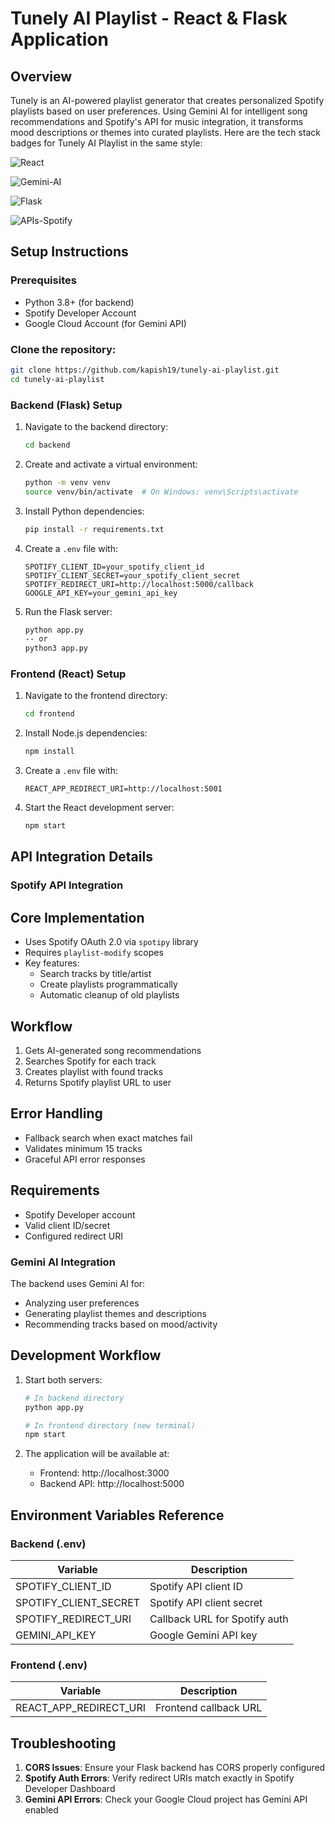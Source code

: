 # Tunely AI Playlist - React & Flask Application

## Overview
Tunely is an AI-powered playlist generator that creates personalized Spotify playlists based on user preferences. Using Gemini AI for intelligent song recommendations and Spotify's API for music integration, it transforms mood descriptions or themes into curated playlists. 
Here are the tech stack badges for Tunely AI Playlist in the same style:

![React](https://img.shields.io/badge/React-blueviolet)

![Gemini-AI](https://img.shields.io/badge/Gemini-AI-blue)

![Flask](https://img.shields.io/badge/Flask-orange)

![APIs-Spotify](https://img.shields.io/badge/APIs-Spotify-green)

## Setup Instructions

### Prerequisites

- Python 3.8+ (for backend)
- Spotify Developer Account
- Google Cloud Account (for Gemini API)

### Clone the repository:

``` bash
git clone https://github.com/kapish19/tunely-ai-playlist.git
cd tunely-ai-playlist 
```

### Backend (Flask) Setup

1. Navigate to the backend directory:
   ```bash
   cd backend
   ```

2. Create and activate a virtual environment:
   ```bash
   python -m venv venv
   source venv/bin/activate  # On Windows: venv\Scripts\activate
   ```

3. Install Python dependencies:
   ```bash
   pip install -r requirements.txt
   ```

4. Create a `.env` file with:
   ```
   SPOTIFY_CLIENT_ID=your_spotify_client_id
   SPOTIFY_CLIENT_SECRET=your_spotify_client_secret
   SPOTIFY_REDIRECT_URI=http://localhost:5000/callback
   GOOGLE_API_KEY=your_gemini_api_key
   
   ```

5. Run the Flask server:
   ```bash
   python app.py
   -- or 
   python3 app.py
   ```

### Frontend (React) Setup

1. Navigate to the frontend directory:
   ```bash
   cd frontend
   ```

2. Install Node.js dependencies:
   ```bash
   npm install
   ```

3. Create a `.env` file with:
   ```
   REACT_APP_REDIRECT_URI=http://localhost:5001
   ```

4. Start the React development server:
   ```bash
   npm start
   ```

## API Integration Details

### Spotify API Integration

## Core Implementation
- Uses Spotify OAuth 2.0 via `spotipy` library
- Requires `playlist-modify` scopes
- Key features:
  - Search tracks by title/artist
  - Create playlists programmatically
  - Automatic cleanup of old playlists

## Workflow
1. Gets AI-generated song recommendations
2. Searches Spotify for each track
3. Creates playlist with found tracks
4. Returns Spotify playlist URL to user

## Error Handling
- Fallback search when exact matches fail
- Validates minimum 15 tracks
- Graceful API error responses

## Requirements
- Spotify Developer account
- Valid client ID/secret
- Configured redirect URI

### Gemini AI Integration
The backend uses Gemini AI for:
- Analyzing user preferences
- Generating playlist themes and descriptions
- Recommending tracks based on mood/activity

## Development Workflow

1. Start both servers:
   ```bash
   # In backend directory
   python app.py
   
   # In frontend directory (new terminal)
   npm start
   ```

2. The application will be available at:
   - Frontend: http://localhost:3000
   - Backend API: http://localhost:5000


## Environment Variables Reference

### Backend (.env)
| Variable | Description |
|----------|-------------|
| SPOTIFY_CLIENT_ID | Spotify API client ID |
| SPOTIFY_CLIENT_SECRET | Spotify API client secret |
| SPOTIFY_REDIRECT_URI | Callback URL for Spotify auth |
| GEMINI_API_KEY | Google Gemini API key |

### Frontend (.env)
| Variable | Description |
|----------|-------------|
| REACT_APP_REDIRECT_URI | Frontend callback URL |

## Troubleshooting

1. **CORS Issues**: Ensure your Flask backend has CORS properly configured
2. **Spotify Auth Errors**: Verify redirect URIs match exactly in Spotify Developer Dashboard
3. **Gemini API Errors**: Check your Google Cloud project has Gemini API enabled
